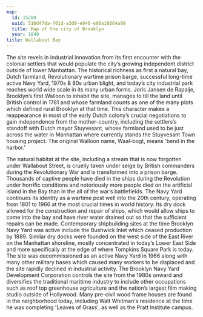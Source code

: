```yaml
---
map:
  id: 15200
  uuid: 510d47da-f01d-a3d9-e040-e00a18064a99
  title: Map of the city of Brooklyn
  year: 1849
title: Wallabout Bay
---
```

The site revels in industrial innovation from its first encounter with the colonial settlers that would populate the city’s growing independent district outside of lower Manhattan. The historical richness as first a natural bay, Dutch farmland, Revolutionary wartime prison barge, successful long-time active Navy Yard, 1970s & 80s urban blight, and today’s city industrial park reaches world wide scale in its many urban forms. Joris Jansen de Rapalje, Brooklyn’s first Walloon to inhabit the site, manages to till the land until British control in 1781 and whose farmland counts as one of the many plots which defined rural Brooklyn at that time. This character makes a reappearance in most of the early Dutch colony’s crucial negotiations to gain independence from the mother-country, including the settlers’s standoff with Dutch mayor Stuyvesant, whose farmland used to be just across the water in Manhattan where currently stands the Stuyvesant Town housing project. The original Walloon name, Waal-bogt, means 'bend in the harbor.' 

The natural habitat at the site, including a stream that is now forgotten under Wallabout Street, is cruelly taken under seige by British commanders during the Revolutionary War and is transformed into a prison barge. Thousands of captive people have died in the ships during the Revolution under horrific conditions and notoriously more people died on the artificial island in the Bay than in the all of the war’s battlefields. The Navy Yard continues its identity as a wartime post well into the 20th century, operating from 1801 to 1966 at the most crucial times in world history. Its dry dock allowed for the construction and repair of ships, which would allow ships to come into the bay and have river water drained out so that the sufficient repairs can be made. Contemporary shipbuilding sites at the time Brooklyn Navy Yard was active include the Bushwick Inlet which ceased production by 1889. Similar dry docks were founded on the west side of the East River on the Manhattan shoreline, mostly concentrated in today’s Lower East Side and more specifically at the edge of where Tompkins Square Park is today. The site was decommissioned as an active Navy Yard in 1966 along with many other military bases which caused many workers to be displaced and the site rapidly declined in industrial activity. The Brooklyn Navy Yard Development Corporation controls the site from the 1980s onward and diversifies the traditional maritime industry to include other occupations such as roof top greenhouse agriculture and the nation’s largest film making studio outside of Hollywood. Many pre-civil wood frame houses are found in the neighborhood today, including Walt Whitman's residence at the time he was completing 'Leaves of Grass', as well as the Pratt Institute campus.  
